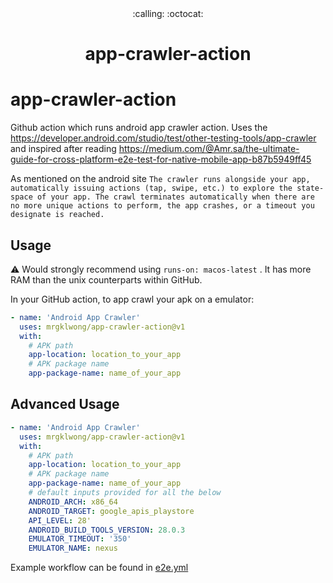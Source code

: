 <div align="center">
   :calling: :octocat:
</div>
<h1 align="center">
  app-crawler-action
</h1>

# app-crawler-action

Github action which runs android app crawler action.
Uses the https://developer.android.com/studio/test/other-testing-tools/app-crawler 
and inspired after reading https://medium.com/@Amr.sa/the-ultimate-guide-for-cross-platform-e2e-test-for-native-mobile-app-b87b5949ff45

As mentioned on the android site
`The crawler runs alongside your app, automatically issuing actions (tap, swipe, etc.) to explore the state-space of your app. The crawl terminates automatically when there are no more unique actions to perform, the app crashes, or a timeout you designate is reached.`



## Usage
:warning: Would strongly recommend using `runs-on: macos-latest` . It has more RAM than the unix counterparts within GitHub.

In your GitHub action, to app crawl your apk on a emulator:

```yml
- name: 'Android App Crawler'
  uses: mrgklwong/app-crawler-action@v1
  with:
    # APK path
    app-location: location_to_your_app
    # APK package name
    app-package-name: name_of_your_app
```

## Advanced Usage

```yml
- name: 'Android App Crawler'
  uses: mrgklwong/app-crawler-action@v1
  with:
    # APK path
    app-location: location_to_your_app
    # APK package name
    app-package-name: name_of_your_app
    # default inputs provided for all the below 
    ANDROID_ARCH: x86_64
    ANDROID_TARGET: google_apis_playstore
    API_LEVEL: 28'
    ANDROID_BUILD_TOOLS_VERSION: 28.0.3
    EMULATOR_TIMEOUT: '350'
    EMULATOR_NAME: nexus
```

Example workflow can be found in [e2e.yml](.github/workflows/e2e.yml)
